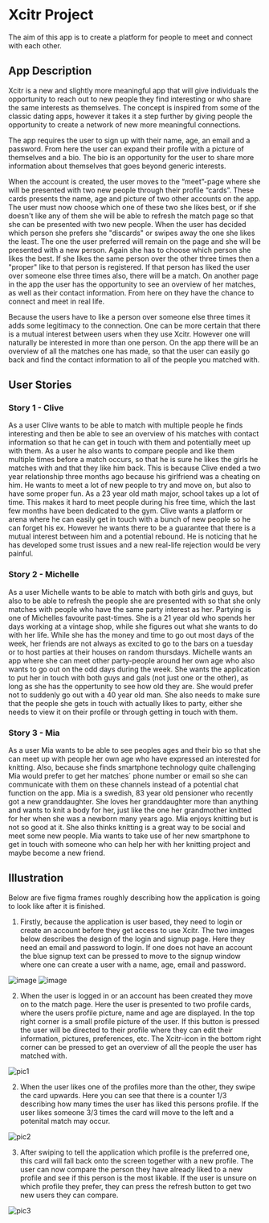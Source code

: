 # Xcitr Project
The aim of this app is to create a platform for people to meet and connect with each other. 

## App Description
Xcitr is a new and slightly more meaningful app that will give individuals the opportunity to reach out to new people they find interesting or who share the same interests as themselves. The concept is inspired from some of the classic dating apps, however it takes it a step further by giving people the opportunity to create a network of new more meaningful connections.

The app requires the user to sign up with their name, age, an email and a password. From here the user can expand their profile with a picture of themselves and a bio. The bio is an opportunity for the user to share more information about themselves that goes beyond generic interests. 

When the account is created, the user moves to the “meet”-page where she will be presented with two new people through their profile “cards”. These cards presents the name, age and picture of two other accounts on the app. The user must now choose which one of these two she likes best, or if she doesn't like any of them she will be able to refresh the match page so that she can be presented with two new people. When the user has decided which person she prefers she "discards" or swipes away the one she likes the least. The one the user preferred will remain on the page and she will be presented with a new person. Again she has to choose which person she likes the best. If she likes the same person over the other three times then a "proper" like to that person is registered. If that person has liked the user over someone else three times also, there will be a match. On another page in the app the user has the opportunity to see an overview of her matches, as well as their contact information. From here on they have the chance to connect and meet in real life. 

Because the users have to like a person over someone else three times it adds some legitimacy to the connection. One can be more certain that there is a mutual interest between users when they use Xcitr. However one will naturally be interested in more than one person. On the app there will be an overview of all the matches one has made, so that the user can easily go back and find the contact information to all of the people you matched with. 


## User Stories
### Story 1 - Clive
As a user Clive wants to be able to match with multiple people he finds interesting and then be able to see an overview of his matches with contact information so that he can get in touch with them and potentially meet up with them. As a user he also wants to compare people and like them multiple times before a match occurs, so that he is sure he likes the girls he matches with and that they like him back. This is because Clive ended a two year relationship three months ago because his girlfriend was a cheating on him. He wants to meet a lot of new people to try and move on, but also to have some proper fun. As a 23 year old math major, school takes up a lot of time. This makes it hard to meet people during his free time, which the last few months have been dedicated to the gym. Clive wants a platform or arena where he can easily get in touch with a bunch of new people so he can forget his ex. However he wants there to be a guarantee that there is a mutual interest between him and a potential rebound. He is noticing that he has developed some trust issues and a new real-life rejection would be very painful.

### Story 2 - Michelle
As a user Michelle wants to be able to match with both girls and guys, but also to be able to refresh the people she are presented with so that she only matches with people who have the same party interest as her. Partying is one of Michelles favourite past-times. She is a 21 year old who spends her days working at a vintage shop, while she figures out what she wants to do with her life. While she has the money and time to go out most days of the week, her friends are not always as excited to go to the bars on a tuesday or to host parties at their houses on random thursdays. Michelle wants an app where she can meet other party-people around her own age who also wants to go out on the odd days during the week. She wants the application to put her in touch with both guys and gals (not just one or the other), as long as she has the oppertunity to see how old they are. She would prefer not to suddenly go out with a 40 year old man. She also needs to make sure that the people she gets in touch with actually likes to party, either she needs to view it on their profile or through getting in touch with them. 

### Story 3 - Mia
As a user Mia wants to be able to see peoples ages and their bio so that she can meet up with people her own age who have expressed an interested for knitting. Also, because she finds smartphone technology quite challenging Mia would prefer to get her matches´ phone number or email so she can communicate with them on these channels instead of a potential chat function on the app. Mia is a swedish, 83 year old pensioner who recently got a new granddaughter. She loves her granddaughter more than anything and wants to knit a body for her, just like the one her grandmother knitted for her when she was a newborn many years ago. Mia enjoys knitting but is not so good at it. She also thinks knitting is a great way to be social and meet some new people. Mia wants to take use of her new smartphone to get in touch with someone who can help her with her knitting project and maybe become a new friend. 

## Illustration
Below are five figma frames roughly describing how the application is going to look like after it is finished. 

1. Firstly, because the application is user based, they need to login or create an account before they get access to use Xcitr. The two images below describes the design of the login and signup page. Here they need an email and password to login. If one does not have an account the blue signup text can be pressed to move to the signup window where one can create a user with a name, age, email and password. 

![image](/uploads/9cda2c65a0d6e6b7a4bd0810f7566ce3/image.png)  ![image](/uploads/45b264d07197e9cb2c63e9e420b4eb96/image.png)

2. When the user is logged in or an account has been created they move on to the match page. Here the user is presented to two profile cards, where the users profile picture, name and age are displayed. In the top right corner is a small profile picture of the user. If this button is pressed the user will be directed to their profile where they can edit their information, pictures, preferences, etc. The Xcitr-icon in the bottom right corner can be pressed to get an overview of all the people the user has matched with. 

![pic1](/uploads/ee0e85422ef1d66505f52fc82cdee24e/pic1.png)

2. When the user likes one of the profiles more than the other, they swipe the card upwards. Here you can see that there is a counter 1/3 describing how many times the user has liked this persons profile. If the user likes someone 3/3 times the card will move to the left and a potenital match may occur.

![pic2](/uploads/3fc1b05c6dd29303bffa0b1cdf67db1c/pic2.png)

3. After swiping to tell the application which profile is the preferred one, this card will fall back onto the screen together with a new profile. The user can now compare the person they have already liked to a new profile and see if this person is the most likable. If the user is unsure on which profile they prefer, they can press the refresh button to get two new users they can compare.

![pic3](/uploads/e0c708d613f6f114a24e87a0832fc717/pic3.png)